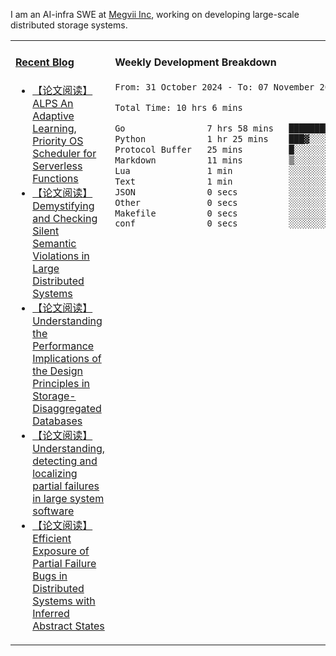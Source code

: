 I am an AI-infra SWE at [Megvii Inc](https://en.megvii.com/), working on developing large-scale distributed storage systems.

<table width="960px">
<tr>
<td valign="top" width="50%">

#### <a href="https://www.kongjun18.me" target="_blank">Recent Blog</a>

<!-- BLOG-POST-LIST:START -->
- [【论文阅读】ALPS An Adaptive Learning, Priority OS Scheduler for Serverless Functions](https://kongjun18.github.io/posts/alps-an-adaptive-learning-priority-os-scheduler-for-serverless-functions/)
- [【论文阅读】Demystifying and Checking Silent Semantic Violations in Large Distributed Systems](https://kongjun18.github.io/posts/demystifying-and-checking-silent-semantic-violations-in-large-distributed-systems/)
- [【论文阅读】Understanding the Performance Implications of the Design Principles in Storage-Disaggregated Databases](https://kongjun18.github.io/posts/understanding-the-performance-implications-of-the-design-principles-in-storage-disaggregated-databases/)
- [【论文阅读】Understanding, detecting and localizing partial failures in large system software](https://kongjun18.github.io/posts/understanding-detecting-and-localizing-partial-failures-in-large-system-software/)
- [【论文阅读】Efficient Exposure of Partial Failure Bugs in Distributed Systems with Inferred Abstract States](https://kongjun18.github.io/posts/efficient-exposure-of-partial-failure-bugs-in-distributed-systems-with-inferred-abstract-states/)
<!-- BLOG-POST-LIST:END -->

</td>
<td valign="top" width="50%">

#### Weekly Development Breakdown

<!--START_SECTION:waka-->

```txt
From: 31 October 2024 - To: 07 November 2024

Total Time: 10 hrs 6 mins

Go                7 hrs 58 mins   ███████████████████▓░░░░░   78.96 %
Python            1 hr 25 mins    ███▓░░░░░░░░░░░░░░░░░░░░░   14.16 %
Protocol Buffer   25 mins         █░░░░░░░░░░░░░░░░░░░░░░░░   04.19 %
Markdown          11 mins         ▒░░░░░░░░░░░░░░░░░░░░░░░░   01.88 %
Lua               1 min           ░░░░░░░░░░░░░░░░░░░░░░░░░   00.27 %
Text              1 min           ░░░░░░░░░░░░░░░░░░░░░░░░░   00.18 %
JSON              0 secs          ░░░░░░░░░░░░░░░░░░░░░░░░░   00.16 %
Other             0 secs          ░░░░░░░░░░░░░░░░░░░░░░░░░   00.13 %
Makefile          0 secs          ░░░░░░░░░░░░░░░░░░░░░░░░░   00.05 %
conf              0 secs          ░░░░░░░░░░░░░░░░░░░░░░░░░   00.02 %
```

<!--END_SECTION:waka-->
</td>
</tr>

</table>
